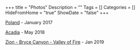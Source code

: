+++
title = "Photos"
Description = ""
Tags = []
Categories = []
HideFromHome = "true"
ShowDate = "false"
+++

[Poland](/photos/poland) - January 2017

[Acadia](/photos/acadia/) - May 2018

[Zion - Bryce Canyon - Valley of Fire](/photos/utah) - Jan 2019
